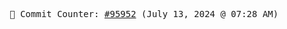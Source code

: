 <p align="center">
    <samp>
        📮 Commit Counter: <a href="https://github.com/Javascript-void0/Javascript-void0/commits/main">#95952</a> (July 13, 2024 @ 07:28 AM)
    </samp>
</p>
